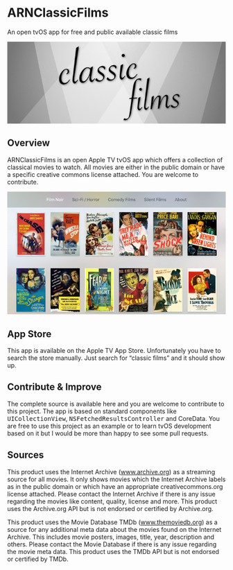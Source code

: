 # ARNClassicFilms
An open tvOS app for free and public available classic films

![ARNClassicFilms logo](logo.png?raw=true)

## Overview
ARNClassicFilms is an open Apple TV tvOS app which offers a collection of classical movies to watch. All movies are either in the public domain or have a specific creative commons license attached. You are welcome to contribute.

![ARNClassicFilms screenshot 1](one.png?raw=true)

## App Store
This app is available on the Apple TV App Store. Unfortunately you have to search the store manually. Just search for “classic films” and it should show up.

## Contribute & Improve
The complete source is available here and you are welcome to contribute to this project. The app is based on standard components like <tt>UICollectionView</tt>, <tt>NSFetchedResultsController</tt> and CoreData. You are free to use this project as an example or to learn tvOS development based on it but I would be more than happy to see some pull requests.

## Sources
This product uses the Internet Archive (www.archive.org) as a streaming source for all movies. It only shows movies which the Internet Archive labels as in the public domain or which have an appropriate creativecommons.org license attached. Please contact the Internet Archive if there is any issue regarding the movies like content, quality, license and more. This product uses the Archive.org API but is not endorsed or certified by Archive.org.

This product uses the Movie Database TMDb (www.themoviedb.org) as a source for any additional meta data about the movies found on the Internet Archive. This includes movie posters, images, title, year, description and others. Please contact the Movie Database if there is any issue regarding the movie meta data. This product uses the TMDb API but is not endorsed or certified by TMDb.